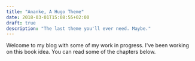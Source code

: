 ```yaml
---
title: "Ananke, A Hugo Theme"
date: 2018-03-01T15:08:55+02:00
draft: true
description: "The last theme you'll ever need. Maybe."
---
```


Welcome to my blog with some of my work in progress. I've been working on this book idea. You can read some of the chapters below.